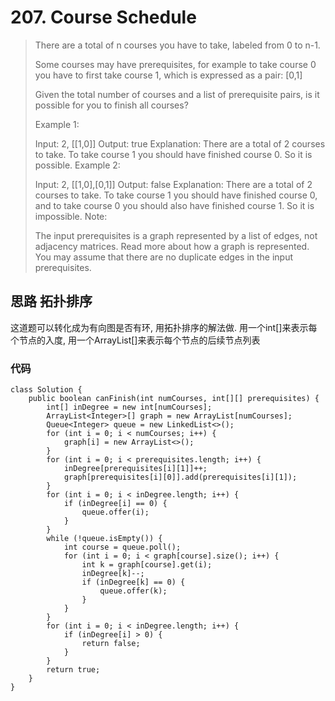 # 207. Course Schedule
> There are a total of n courses you have to take, labeled from 0 to n-1.
> 
> Some courses may have prerequisites, for example to take course 0 you have to first take course 1, which is expressed as a pair: [0,1]
> 
> Given the total number of courses and a list of prerequisite pairs, is it possible for you to finish all courses?
> 
> Example 1:
> 
> Input: 2, [[1,0]] 
> Output: true
> Explanation: There are a total of 2 courses to take. 
>              To take course 1 you should have finished course 0. So it is possible.
> Example 2:
> 
> Input: 2, [[1,0],[0,1]]
> Output: false
> Explanation: There are a total of 2 courses to take. 
>              To take course 1 you should have finished course 0, and to take course 0 you should
>              also have finished course 1. So it is impossible.
> Note:
> 
> The input prerequisites is a graph represented by a list of edges, not adjacency matrices. Read more about how a graph is represented.
> You may assume that there are no duplicate edges in the input prerequisites.

## 思路 拓扑排序
这道题可以转化成为有向图是否有环, 用拓扑排序的解法做. 用一个int[]来表示每个节点的入度, 用一个ArrayList[]来表示每个节点的后续节点列表
### 代码
```
class Solution {
    public boolean canFinish(int numCourses, int[][] prerequisites) {
        int[] inDegree = new int[numCourses];
        ArrayList<Integer>[] graph = new ArrayList[numCourses];
        Queue<Integer> queue = new LinkedList<>();
        for (int i = 0; i < numCourses; i++) {
            graph[i] = new ArrayList<>();
        }
        for (int i = 0; i < prerequisites.length; i++) {
            inDegree[prerequisites[i][1]]++;
            graph[prerequisites[i][0]].add(prerequisites[i][1]);
        }
        for (int i = 0; i < inDegree.length; i++) {
            if (inDegree[i] == 0) {
                queue.offer(i);
            }
        }
        while (!queue.isEmpty()) {
            int course = queue.poll();
            for (int i = 0; i < graph[course].size(); i++) {
                int k = graph[course].get(i);
                inDegree[k]--;
                if (inDegree[k] == 0) {
                    queue.offer(k);
                }
            }
        }
        for (int i = 0; i < inDegree.length; i++) {
            if (inDegree[i] > 0) {
                return false;
            }
        }
        return true;
    }
}

```